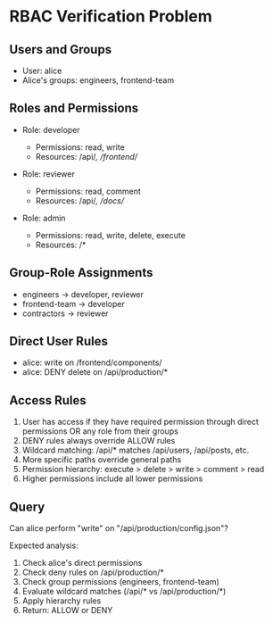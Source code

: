 # RBAC Verification Problem

## Users and Groups
- User: alice
- Alice's groups: engineers, frontend-team

## Roles and Permissions
- Role: developer
  - Permissions: read, write
  - Resources: /api/*, /frontend/*

- Role: reviewer
  - Permissions: read, comment
  - Resources: /api/*, /docs/*

- Role: admin
  - Permissions: read, write, delete, execute
  - Resources: /*

## Group-Role Assignments
- engineers → developer, reviewer
- frontend-team → developer
- contractors → reviewer

## Direct User Rules
- alice: write on /frontend/components/
- alice: DENY delete on /api/production/*

## Access Rules
1. User has access if they have required permission through direct permissions OR any role from their groups
2. DENY rules always override ALLOW rules
3. Wildcard matching: /api/* matches /api/users, /api/posts, etc.
4. More specific paths override general paths
5. Permission hierarchy: execute > delete > write > comment > read
6. Higher permissions include all lower permissions

## Query
Can alice perform "write" on "/api/production/config.json"?

Expected analysis:
1. Check alice's direct permissions
2. Check deny rules on /api/production/*
3. Check group permissions (engineers, frontend-team)
4. Evaluate wildcard matches (/api/* vs /api/production/*)
5. Apply hierarchy rules
6. Return: ALLOW or DENY
